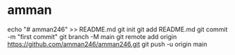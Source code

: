 # amman
echo "# amman246" >> README.md git init git add README.md git commit -m "first commit" git branch -M main git remote add origin https://github.com/amman246/amman246.git git push -u origin main

